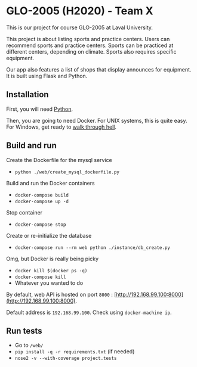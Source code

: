 # GLO-2005 (H2020) - Team X

This is our project for course GLO-2005 at Laval University.

This project is about listing sports and practice centers. Users can recommend sports and practice centers. Sports can be practiced at different centers, depending on climate. Sports also requires specific equipment.

Our app also features a list of shops that display announces for equipment. It is built using Flask and Python.

## Installation

First, you will need [Python](https://www.python.org/downloads/).

Then, you are going to need Docker. For UNIX systems, this is quite easy. For Windows, get ready to [walk through hell](https://docs.docker.com/toolbox/toolbox_install_windows/).

## Build and run

Create the Dockerfile for the mysql service

- `python ./web/create_mysql_dockerfile.py`

Build and run the Docker containers

- `docker-compose build`
- `docker-compose up -d`

Stop container

- `docker-compose stop`

Create or re-initialize the database

- `docker-compose run --rm web python ./instance/db_create.py`

Omg, but Docker is really being picky

- `docker kill $(docker ps -q)`
- `docker-compose kill`
- Whatever you wanted to do

By default, web API is hosted on port `8000` : [http://192.168.99.100:8000](http://192.168.99.100:8000).

Default address is `192.168.99.100`. Check using `docker-machine ip`.

## Run tests

- Go to `/web/`
- `pip install -q -r requirements.txt` (if needed)
- `nose2 -v --with-coverage project.tests`
